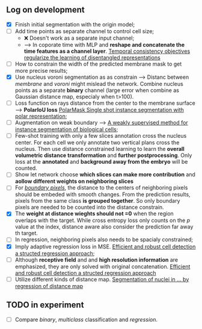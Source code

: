 ## Log on development
* [X] Finish initial segmentation with the origin model;
* [ ] Add time points as separate channel to control cell size;
    * :x: Doesn't work as a separate input channel;
    * --> In coporate time with MLP and **reshape and concatenate the time features as a channel layer**.
    [Temporal consistency objectives regularize the learning of disentangled representations](https://arxiv.org/abs/1908.11330?utm_source=feedburner&utm_medium=feed&utm_campaign=Feed%3A+arxiv%2FQSXk+%28ExcitingAds%21+cs+updates+on+arXiv.org%29)
* [ ] How to constrain the width of the predicted membrane mask to get more precise results; 
* [x] Use nucleus voroni segmentation as as constrain --> Distanc between *membrane* and *voroni*
might mislead the network. Combine nucleus points as a separate **binary** channel (large error
 when combine as Gaussian distance map, especialy when t>100). 
* [ ] Loss function on rays distance from the center to the membrane surface --> **PolarIoU loss**
[PolarMask Single shot instance segmentation with polar representation](https://www.evernote.com/l/AoJhyTxvDUpHB4W3c0I_mFJ53vH6_kb0zYQ/);
* [ ] Augmentation on weak boundary --> [A weakly supervised method for instance segmentation of biological cells](https://www.evernote.com/l/AoJWPvj9qcJNBa3uJVKN3qZZpMBn1q210QY/);
* [ ] Few-shot training with only a few slices annotation cross the nucleus center. For each
cell we only annotate two vertical plans cross the nucleus. Then use distance constrained 
learning to learn the **overall volumetric distance transformation** and **further 
postprocessing**. Only loss at the **annotated** and **background away from the embryo** will
be counted. 
* [ ] Show let network choose **which slices can make more contribution** and **aollow different
weights on neighboring slices** 
* [ ] For <u>*boundary pixels*</u>, the distance to the centers of neighboring pixels should be
embeded with smooth changes. From the prediction results, pixels from the same class **is grouped
together**. So only boundary pixels are needed to be counted into the distance constrain.
* [x] The **weight at distance wieghts should not =0** when the region overlaps with the target.
While cross entropy loss only counts on the *p* value at the index, distance aware also consider 
the prediction far away th target. 
* [ ] In regression, neighboring pixels also needs to be spacialy constrained;
* [x] Imply adaptive regression loss in MSE. [Efficient and robust cell detection a structed 
regression approach](https://www.evernote.com/l/AoICCQ4edg5Edbyb85gHuXHpnlAlDYL_rg0/);
* [ ] Although **receptive field** and and **high resolution information** are emphasized, they
 are only solved with original concatenation.  [Efficient and robust cell detection a structed 
regression approach](https://www.evernote.com/l/AoICCQ4edg5Edbyb85gHuXHpnlAlDYL_rg0/)
* [ ] Utilize different kinds of distance map. [Segmentation of nuclei in ... by regression of 
distance map](https://www.evernote.com/l/AoLGy88mbcdGn78jHUYnsAXsRHo-klBkOf0/)

## TODO in experiment
* [ ] Compare *binary*, *multiclass* classification and *regression*. 